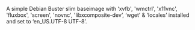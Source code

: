 A simple Debian Buster slim baseimage with ‘xvfb', 'wmctrl', 'x11vnc', 'fluxbox', 'screen', 'novnc', 'libxcomposite-dev’, ‘wget’ & ‘locales’ installed and set to ‘en_US.UTF-8 UTF-8’.


